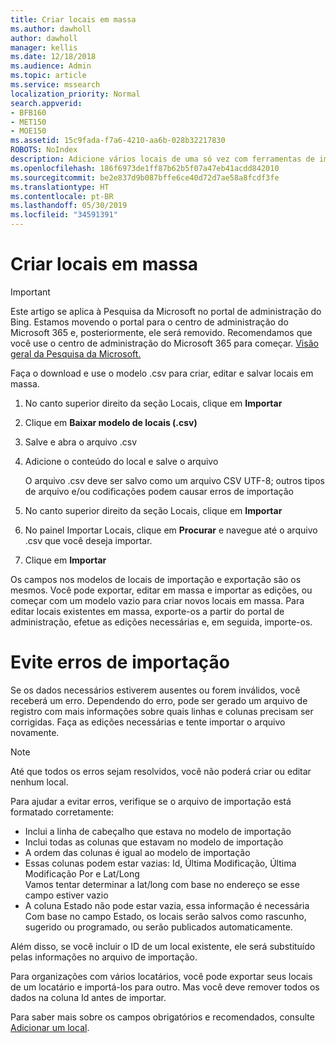 ```yaml
---
title: Criar locais em massa
ms.author: dawholl
author: dawholl
manager: kellis
ms.date: 12/18/2018
ms.audience: Admin
ms.topic: article
ms.service: mssearch
localization_priority: Normal
search.appverid:
- BFB160
- MET150
- MOE150
ms.assetid: 15c9fada-f7a6-4210-aa6b-028b32217830
ROBOTS: NoIndex
description: Adicione vários locais de uma só vez com ferramentas de importação para o portal de administração da Pesquisa da Microsoft
ms.openlocfilehash: 186f6973de1ff87b62b5f07a47eb41acdd842010
ms.sourcegitcommit: be2e837d9b087bffe6ce40d72d7ae58a8fcdf3fe
ms.translationtype: HT
ms.contentlocale: pt-BR
ms.lasthandoff: 05/30/2019
ms.locfileid: "34591391"
---
```

# <a name="bulk-create-locations"></a>Criar locais em massa

> [!IMPORTANT]
> Este artigo se aplica à Pesquisa da Microsoft no portal de administração do Bing. Estamos movendo o portal para o centro de administração do Microsoft 365 e, posteriormente, ele será removido. Recomendamos que você use o centro de administração do Microsoft 365 para começar. [Visão geral da Pesquisa da Microsoft.](overview-microsoft-search.md)
    
Faça o download e use o modelo .csv para criar, editar e salvar locais em massa. 
  
1. No canto superior direito da seção Locais, clique em **Importar**
    
2. Clique em **Baixar modelo de locais (.csv)**
    
3. Salve e abra o arquivo .csv
    
4. Adicione o conteúdo do local e salve o arquivo

    O arquivo .csv deve ser salvo como um arquivo CSV UTF-8; outros tipos de arquivo e/ou codificações podem causar erros de importação
    
5. No canto superior direito da seção Locais, clique em **Importar**
    
6. No painel Importar Locais, clique em **Procurar** e navegue até o arquivo .csv que você deseja importar. 
    
7. Clique em **Importar**

Os campos nos modelos de locais de importação e exportação são os mesmos. Você pode exportar, editar em massa e importar as edições, ou começar com um modelo vazio para criar novos locais em massa. Para editar locais existentes em massa, exporte-os a partir do portal de administração, efetue as edições necessárias e, em seguida, importe-os.

# <a name="prevent-import-errors"></a>Evite erros de importação  
Se os dados necessários estiverem ausentes ou forem inválidos, você receberá um erro. Dependendo do erro, pode ser gerado um arquivo de registro com mais informações sobre quais linhas e colunas precisam ser corrigidas. Faça as edições necessárias e tente importar o arquivo novamente.
  
> [!NOTE]
> Até que todos os erros sejam resolvidos, você não poderá criar ou editar nenhum local. 

Para ajudar a evitar erros, verifique se o arquivo de importação está formatado corretamente:
- Inclui a linha de cabeçalho que estava no modelo de importação
- Inclui todas as colunas que estavam no modelo de importação
- A ordem das colunas é igual ao modelo de importação
- Essas colunas podem estar vazias: Id, Última Modificação, Última Modificação Por e Lat/Long  
Vamos tentar determinar a lat/long com base no endereço se esse campo estiver vazio
- A coluna Estado não pode estar vazia, essa informação é necessária  
Com base no campo Estado, os locais serão salvos como rascunho, sugerido ou programado, ou serão publicados automaticamente.

Além disso, se você incluir o ID de um local existente, ele será substituído pelas informações no arquivo de importação.

Para organizações com vários locatários, você pode exportar seus locais de um locatário e importá-los para outro. Mas você deve remover todos os dados na coluna Id antes de importar.
  
Para saber mais sobre os campos obrigatórios e recomendados, consulte [Adicionar um local](add-a-location.md).

  

